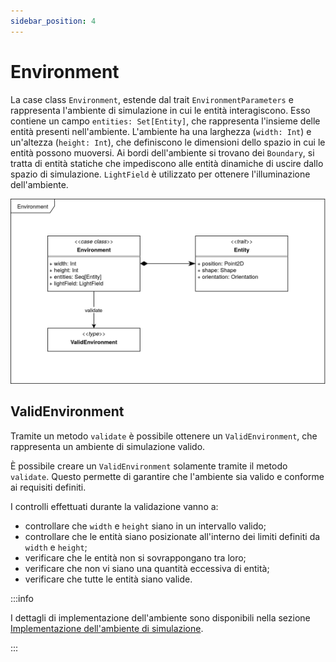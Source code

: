 ```yaml
---
sidebar_position: 4
---
```


# Environment

La case class `Environment`, estende dal trait `EnvironmentParameters` e rappresenta l'ambiente di simulazione in cui le entità interagiscono. Esso contiene un campo `entities: Set[Entity]`, che rappresenta l'insieme delle entità presenti nell'ambiente.
L'ambiente ha una larghezza (`width: Int`) e un'altezza (`height: Int`), che definiscono le dimensioni dello spazio in cui le entità possono muoversi.
Ai bordi dell'ambiente si trovano dei `Boundary`, si tratta di entità statiche che impediscono alle entità dinamiche di uscire dallo spazio di simulazione.
`LightField` è utilizzato per ottenere l'illuminazione dell'ambiente.

![Environment](../../static/img/04-detailed-design/environment.png)

## ValidEnvironment

Tramite un metodo `validate` è possibile ottenere un `ValidEnvironment`, che rappresenta un ambiente di simulazione valido.

<!-- TODO: aggiungere collegamento a validation -->

È possibile creare un `ValidEnvironment` solamente tramite il metodo `validate`. Questo permette di garantire che l'ambiente sia valido e conforme ai requisiti definiti.

I controlli effettuati durante la validazione vanno a:

- controllare che `width` e `height` siano in un intervallo valido;
- controllare che le entità siano posizionate all'interno dei limiti definiti da `width` e `height`;
- verificare che le entità non si sovrappongano tra loro;
- verificare che non vi siano una quantità eccessiva di entità;
- verificare che tutte le entità siano valide.

:::info

I dettagli di implementazione dell'ambiente sono disponibili nella sezione [Implementazione dell'ambiente di simulazione](../05-implementation/02-simone-ceredi/1-environment.md).

:::
